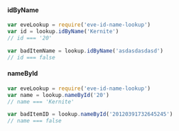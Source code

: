#### idByName

```javascript
var eveLookup = require('eve-id-name-lookup')
var id = lookup.idByName('Kernite')
// id === '20'

var badItemName = lookup.idByName('asdasdasdasd')
// id === false
```

#### nameById

```javascript
var eveLookup = require('eve-id-name-lookup')
var name = lookup.nameById('20')
// name === 'Kernite'

var badItemID = lookup.nameById('20120391732645245')
// name === false
```